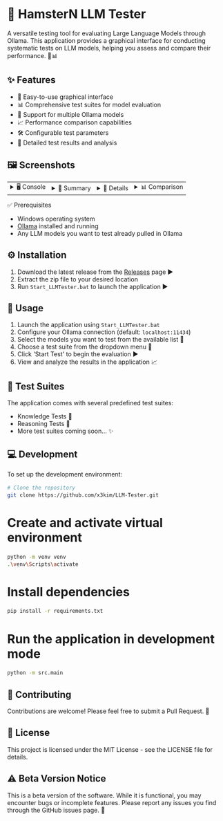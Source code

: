 # 🤖 HamsterN LLM Tester

A versatile testing tool for evaluating Large Language Models through Ollama. This application provides a graphical interface for conducting systematic tests on LLM models, helping you assess and compare their performance. 🧠📊

## ✨ Features

- 🚀 Easy-to-use graphical interface
- 📊 Comprehensive test suites for model evaluation
- 🔄 Support for multiple Ollama models
- 📈 Performance comparison capabilities
- 🛠 Configurable test parameters
- 📝 Detailed test results and analysis

## 🖼️ Screenshots
<table>
  <tr>
    <td>
      <details>
        <summary>🖥️ Console</summary>
        <img src="screenshots/console.png" width="300">
      </details>
    </td>
    <td>
      <details>
        <summary>📝 Summary</summary>
        <img src="screenshots/summary.png" width="300">
      </details>
    </td>
    <td>
      <details>
        <summary>📂 Details</summary>
        <img src="screenshots/details.png" width="300">
      </details>
    </td>
    <td>
      <details>
        <summary>📊 Comparison</summary>
        <img src="screenshots/comparison.png" width="300">
      </details>
    </td>
  </tr>
</table



## ✅ Prerequisites

- Windows operating system
- [Ollama](https://ollama.ai/) installed and running
- Any LLM models you want to test already pulled in Ollama

## ⚙️ Installation

1. Download the latest release from the [Releases](https://github.com/x3kim/LLM-Tester/releases) page ▶️
2. Extract the zip file to your desired location
3. Run `Start_LLMTester.bat` to launch the application ▶️

## 🚀 Usage

1. Launch the application using `Start_LLMTester.bat`
2. Configure your Ollama connection (default: `localhost:11434`)
3. Select the models you want to test from the available list 🤖
4. Choose a test suite from the dropdown menu 🧪
5. Click 'Start Test' to begin the evaluation ▶️
6. View and analyze the results in the application 📈

## 🧪 Test Suites

The application comes with several predefined test suites:
- Knowledge Tests 🤔
- Reasoning Tests 🧩
- More test suites coming soon... ✨

## 💻 Development

To set up the development environment:

```bash
# Clone the repository
git clone https://github.com/x3kim/LLM-Tester.git
```

# Create and activate virtual environment
```bash
python -m venv venv
.\venv\Scripts\activate
```

# Install dependencies
```bash
pip install -r requirements.txt
```

# Run the application in development mode
```bash
python -m src.main
```

## 🙏 Contributing
Contributions are welcome! Please feel free to submit a Pull Request. 🤝

## 📜 License
This project is licensed under the MIT License - see the LICENSE file for details.

## ⚠️ Beta Version Notice
This is a beta version of the software. While it is functional, you may encounter bugs or incomplete features. Please report any issues you find through the GitHub issues page. 🐛
